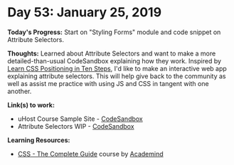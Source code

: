 # Day 53: January 25, 2019

**Today's Progress:** Start on "Styling Forms" module and code snippet on Attribute Selectors.

**Thoughts:** Learned about Attribute Selectors and want to make a more detailed-than-usual CodeSandbox explaining how they work. Inspired by [Learn CSS Positioning in Ten Steps](http://www.barelyfitz.com/screencast/html-training/css/positioning/), I'd like to make an interactive web app explaining attribute selectors. This will help give back to the community as well as assist me practice with using JS and CSS in tangent with one another.

**Link(s) to work:**
* uHost Course Sample Site - [CodeSandbox](https://codesandbox.io/embed/vm3qvyj283?view=preview)
* Attribute Selectors WIP - [CodeSandbox](https://codesandbox.io/embed/8451kkl3v8)

**Learning Resources:**
* [CSS - The Complete Guide](https://www.udemy.com/css-the-complete-guide-incl-flexbox-grid-sass/) course by [Academind](https://www.academind.com/)